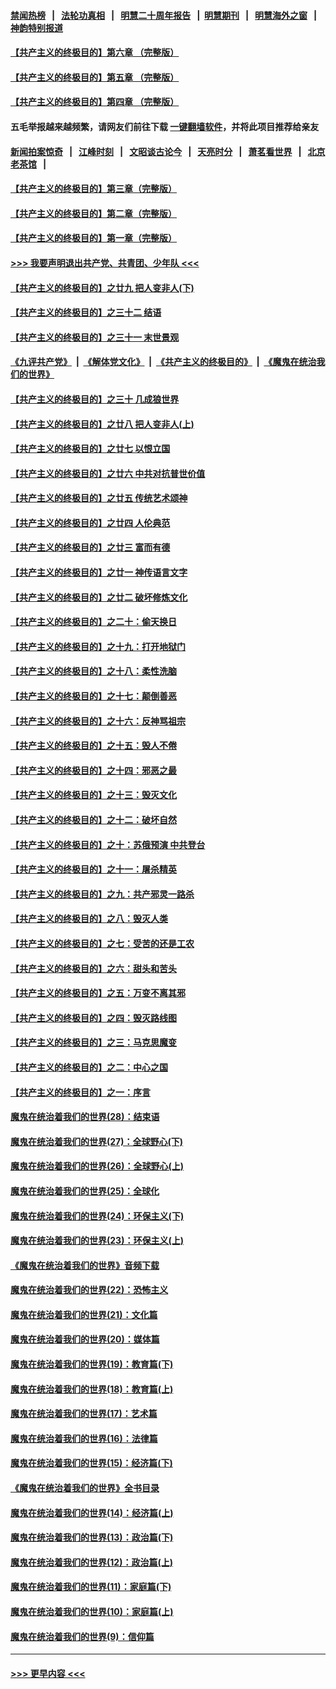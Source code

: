 #### [禁闻热榜](热点新闻.md?=0)  &nbsp;&nbsp;|&nbsp;&nbsp; [法轮功真相](https://github.com/gfw-breaker/truth/blob/master/README.md?=0) &nbsp;&nbsp;|&nbsp;&nbsp; [明慧二十周年报告](https://github.com/gfw-breaker/mh-reports/blob/master/README.md?=0) &nbsp;&nbsp;|&nbsp;&nbsp;[明慧期刊](https://github.com/gfw-breaker/mh-qikan) &nbsp;&nbsp;|&nbsp;&nbsp; [明慧海外之窗](https://github.com/gfw-breaker/mh-news/blob/master/README.md?=0) &nbsp;&nbsp;|&nbsp;&nbsp; [神韵特别报道](https://github.com/gfw-breaker/mh-news/blob/master/shenyun.md?=0)
#### [【共产主义的终极目的】第六章 （完整版）](../pages/nsc422/n11428913.md?t=03020502) 
#### [【共产主义的终极目的】第五章 （完整版）](../pages/nsc422/n11428912.md?t=03020502) 
#### [【共产主义的终极目的】第四章 （完整版）](../pages/nsc422/n11428907.md?t=03020502) 
#### 五毛举报越来越频繁，请网友们前往下载 [一键翻墙软件](https://github.com/gfw-breaker/ssr-accounts)，并将此项目推荐给亲友
#### [新闻拍案惊奇](https://github.com/gfw-breaker/banned-news/blob/master/pages/link4.md) &nbsp;&nbsp;|&nbsp;&nbsp; [江峰时刻](https://github.com/gfw-breaker/banned-news/blob/master/pages/link4.md) &nbsp;&nbsp;|&nbsp;&nbsp; [文昭谈古论今](https://github.com/gfw-breaker/banned-news/blob/master/pages/link4.md) &nbsp;&nbsp;|&nbsp;&nbsp; [天亮时分](https://github.com/gfw-breaker/banned-news/blob/master/pages/link4.md) &nbsp;&nbsp;|&nbsp;&nbsp; [萧茗看世界](https://github.com/gfw-breaker/banned-news/blob/master/pages/link4.md) &nbsp;&nbsp;|&nbsp;&nbsp; [北京老茶馆](https://github.com/gfw-breaker/banned-news/blob/master/pages/link4.md) &nbsp;&nbsp;|&nbsp;&nbsp; 
#### [【共产主义的终极目的】第三章（完整版）](../pages/nsc422/n11428848.md?t=03020502) 
#### [【共产主义的终极目的】第二章（完整版）](../pages/nsc422/n11428831.md?t=03020502) 
#### [【共产主义的终极目的】第一章（完整版）](../pages/nsc422/n11417651.md?t=03020502) 
#### [>>> 我要声明退出共产党、共青团、少年队 <<<](https://github.com/begood0513/goodnews/blob/master/quit/letter.md) 
#### [【共产主义的终极目的】之廿九 把人变非人(下)](../pages/nsc422/n11344140.md?t=03020502) 
#### [【共产主义的终极目的】之三十二 结语](../pages/nsc422/n11360535.md?t=03020502) 
#### [【共产主义的终极目的】之三十一 末世景观](../pages/nsc422/n11351129.md?t=03020502) 
#### [《九评共产党》](https://github.com/begood0513/9ping.md/blob/master/README.md) &nbsp;|&nbsp; [《解体党文化》](../../../../jtdwh.md/blob/master/README.md)  &nbsp;|&nbsp; [《共产主义的终极目的》](../../../../gczydzjmd.md/blob/master/README.md) &nbsp;|&nbsp; [《魔鬼在统治我们的世界》](../../../../mgztzwmdsj.md/blob/master/README.md) 
#### [【共产主义的终极目的】之三十 几成狼世界](../pages/nsc422/n11348280.md?t=03020502) 
#### [【共产主义的终极目的】之廿八 把人变非人(上)](../pages/nsc422/n11340492.md?t=03020502) 
#### [【共产主义的终极目的】之廿七 以恨立国](../pages/nsc422/n11336944.md?t=03020502) 
#### [【共产主义的终极目的】之廿六 中共对抗普世价值](../pages/nsc422/n11324785.md?t=03020502) 
#### [【共产主义的终极目的】之廿五 传统艺术颂神](../pages/nsc422/n11296396.md?t=03020502) 
#### [【共产主义的终极目的】之廿四 人伦典范](../pages/nsc422/n11296397.md?t=03020502) 
#### [【共产主义的终极目的】之廿三 富而有德](../pages/nsc422/n11283598.md?t=03020502) 
#### [【共产主义的终极目的】之廿一 神传语言文字](../pages/nsc422/n11263265.md?t=03020502) 
#### [【共产主义的终极目的】之廿二 破坏修炼文化](../pages/nsc422/n11245728.md?t=03020502) 
#### [【共产主义的终极目的】之二十：偷天换日](../pages/nsc422/n11238846.md?t=03020502) 
#### [【共产主义的终极目的】之十九：打开地狱门](../pages/nsc422/n11206376.md?t=03020502) 
#### [【共产主义的终极目的】之十八：柔性洗脑](../pages/nsc422/n11199994.md?t=03020502) 
#### [【共产主义的终极目的】之十七：颠倒善恶](../pages/nsc422/n11179782.md?t=03020502) 
#### [【共产主义的终极目的】之十六：反神骂祖宗](../pages/nsc422/n11166798.md?t=03020502) 
#### [【共产主义的终极目的】之十五：毁人不倦](../pages/nsc422/n11166792.md?t=03020502) 
#### [【共产主义的终极目的】之十四：邪恶之最](../pages/nsc422/n11150249.md?t=03020502) 
#### [【共产主义的终极目的】之十三：毁灭文化](../pages/nsc422/n11135227.md?t=03020502) 
#### [【共产主义的终极目的】之十二：破坏自然](../pages/nsc422/n11135214.md?t=03020502) 
#### [【共产主义的终极目的】之十：苏俄预演 中共登台](../pages/nsc422/n11118424.md?t=03020502) 
#### [【共产主义的终极目的】之十一：屠杀精英](../pages/nsc422/n11118442.md?t=03020502) 
#### [【共产主义的终极目的】之九：共产邪灵一路杀](../pages/nsc422/n11114139.md?t=03020502) 
#### [【共产主义的终极目的】之八：毁灭人类](../pages/nsc422/n11108503.md?t=03020502) 
#### [【共产主义的终极目的】之七：受苦的还是工农](../pages/nsc422/n11101809.md?t=03020502) 
#### [【共产主义的终极目的】之六：甜头和苦头](../pages/nsc422/n11096971.md?t=03020502) 
#### [【共产主义的终极目的】之五：万变不离其邪](../pages/nsc422/n11091285.md?t=03020502) 
#### [【共产主义的终极目的】之四：毁灭路线图](../pages/nsc422/n11086284.md?t=03020502) 
#### [【共产主义的终极目的】之三：马克思魔变](../pages/nsc422/n11061941.md?t=03020502) 
#### [【共产主义的终极目的】之二：中心之国](../pages/nsc422/n11047728.md?t=03020502) 
#### [【共产主义的终极目的】之一：序言](../pages/nsc422/n11086077.md?t=03020502) 
#### [魔鬼在统治着我们的世界(28)：结束语](../pages/nsc422/n10936246.md?t=03020502) 
#### [魔鬼在统治着我们的世界(27)：全球野心(下)](../pages/nsc422/n10928319.md?t=03020502) 
#### [魔鬼在统治着我们的世界(26)：全球野心(上)](../pages/nsc422/n10900318.md?t=03020502) 
#### [魔鬼在统治着我们的世界(25)：全球化](../pages/nsc422/n10788205.md?t=03020502) 
#### [魔鬼在统治着我们的世界(24)：环保主义(下)](../pages/nsc422/n10695307.md?t=03020502) 
#### [魔鬼在统治着我们的世界(23)：环保主义(上)](../pages/nsc422/n10688613.md?t=03020502) 
#### [《魔鬼在统治着我们的世界》音频下载](../pages/nsc422/n10635553.md?t=03020502) 
#### [魔鬼在统治着我们的世界(22)：恐怖主义](../pages/nsc422/n10614727.md?t=03020502) 
#### [魔鬼在统治着我们的世界(21)：文化篇](../pages/nsc422/n10597706.md?t=03020502) 
#### [魔鬼在统治着我们的世界(20)：媒体篇](../pages/nsc422/n10586579.md?t=03020502) 
#### [魔鬼在统治着我们的世界(19)：教育篇(下)](../pages/nsc422/n10564808.md?t=03020502) 
#### [魔鬼在统治着我们的世界(18)：教育篇(上)](../pages/nsc422/n10526970.md?t=03020502) 
#### [魔鬼在统治着我们的世界(17)：艺术篇](../pages/nsc422/n10499093.md?t=03020502) 
#### [魔鬼在统治着我们的世界(16)：法律篇](../pages/nsc422/n10485969.md?t=03020502) 
#### [魔鬼在统治着我们的世界(15)：经济篇(下)](../pages/nsc422/n10469975.md?t=03020502) 
#### [《魔鬼在统治着我们的世界》全书目录](../pages/nsc422/n10464261.md?t=03020502) 
#### [魔鬼在统治着我们的世界(14)：经济篇(上)](../pages/nsc422/n10457370.md?t=03020502) 
#### [魔鬼在统治着我们的世界(13)：政治篇(下)](../pages/nsc422/n10448270.md?t=03020502) 
#### [魔鬼在统治着我们的世界(12)：政治篇(上)](../pages/nsc422/n10444576.md?t=03020502) 
#### [魔鬼在统治着我们的世界(11)：家庭篇(下)](../pages/nsc422/n10440961.md?t=03020502) 
#### [魔鬼在统治着我们的世界(10)：家庭篇(上)](../pages/nsc422/n10435448.md?t=03020502) 
#### [魔鬼在统治着我们的世界(9)：信仰篇](../pages/nsc422/n10432159.md?t=03020502) 

----
#### [ >>> 更早内容 <<< ](../indexes/nsc422-earlier.md)
